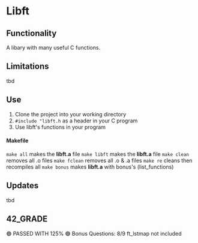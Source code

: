 # Libft
## Functionality
A libary with many useful C functions.

## Limitations
tbd

## Use
1. Clone the project into your working directory
2. `#include "libft.h` as a header in your C program
3. Use libft's functions in your program
#### Makefile
`make all` makes the **libft.a** file
`make libft` makes the **libft.a** file
`make clean` removes all .o files
`make fclean` removes all .o & .a files
`make re` cleans then recompiles all
`make bonus` makes **libft.a** with bonus's (list_functions)

## Updates
tbd

## 42_GRADE
🟢 PASSED WITH 125%
🟢 Bonus Questions: 8/9 ft_lstmap not included
